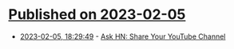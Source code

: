 # [Published on 2023-02-05](index.md)

* [2023-02-05, 18:29:49](https://news.ycombinator.com/item?id=34667378) - [Ask HN: Share Your YouTube Channel](https://news.ycombinator.com/item?id=34667378)
